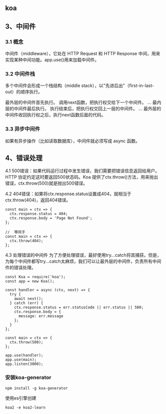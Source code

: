 ## koa

## 3、中间件

### 3.1 概念

中间件（middleware），它处在 HTTP Request 和 HTTP Response 中间，用来实现某种中间功能。app.use()用来加载中间件。

### 3.2 中间件栈

多个中间件会形成一个栈结构（middle stack），以"先进后出"（first-in-last-out）的顺序执行。

最外层的中间件首先执行。
调用next函数，把执行权交给下一个中间件。
...
最内层的中间件最后执行。
执行结束后，把执行权交回上一层的中间件。
...
最外层的中间件收回执行权之后，执行next函数后面的代码。

### 3.3 异步中间件

如果有异步操作（比如读取数据库），中间件就必须写成 async 函数。

## 4、错误处理

4.1 500错误：如果代码运行过程中发生错误，我们需要把错误信息返回给用户。HTTP 协定约定这时要返回500状态码。Koa 提供了ctx.throw()方法，用来抛出错误，ctx.throw(500)就是抛出500错误。

4.2 404错误：如果将ctx.response.status设置成404，就相当于ctx.throw(404)，返回404错误。

```
const main = ctx => {
  ctx.response.status = 404;
  ctx.response.body = 'Page Not Found';
};

//  等同于
const main = ctx => {
  ctx.throw(404);
};
```

4.3 处理错误的中间件
为了方便处理错误，最好使用try...catch将其捕获。但是，为每个中间件都写try...catch太麻烦，我们可以让最外层的中间件，负责所有中间件的错误处理。

```
const Koa = require('koa');
const app = new Koa();

const handler = async (ctx, next) => {
  try {
    await next();
  } catch (err) {
    ctx.response.status = err.statusCode || err.status || 500;
    ctx.response.body = {
      message: err.message
    };
  }
};

const main = ctx => {
  ctx.throw(500);
};

app.use(handler);
app.use(main);
app.listen(3000);
```



### 安装koa-generator

`npm install -g koa-generator`

使用es引擎创建

`koa2 -e koa2-learn`


